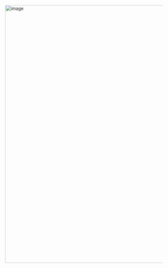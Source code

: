 <img width="972" height="825" alt="image" src="https://github.com/user-attachments/assets/6d45ae88-6fd0-4143-a671-13673330fced" />
